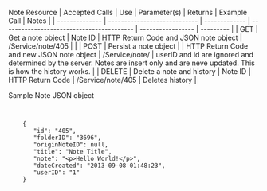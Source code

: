 
Note Resource
| Accepted Calls | Use						    | Parameter(s)  | Returns								    | Example Call	    | Notes	    |
| -------------- | ---------------------------- | ------------- | ----------------------------------------- | ----------------- | --------- | 
| GET			 | Get a note object 		    | Note ID	    | HTTP Return Code and JSON note object	    | /Service/note/405 | 		    |
| POST			 | Persist a note object	    | 			    | HTTP Return Code and new JSON note object | /Service/note/    | userID and id are ignored and determined by the server. Notes are insert only and are neve updated. This is how the history works. |
| DELETE		 | Delete a note and history    | Note ID	    | HTTP Return Code						    | /Service/note/405 | Deletes history |

Sample Note JSON object
```


    {
       "id": "405",
       "folderID": "3696",
       "originNoteID": null,
       "title": "Note Title",
       "note": "<p>Hello World!</p>",
       "dateCreated": "2013-09-08 01:48:23",
       "userID": "1"
    }

```